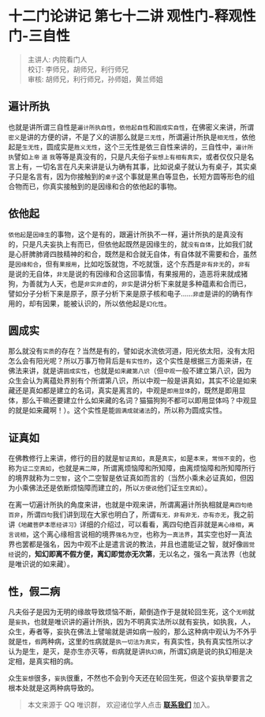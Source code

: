 # 十二门论讲记 第七十二讲 观性门-释观性门-三自性

> 主讲人: 内院看门人 <br />
> 校订: 李师兄，胡师兄，利行师兄 <br />
> 审核: 胡师兄，利行师兄，孙师姐，黄兰师姐 <br />

## 遍计所执

也就是讲所谓三自性是`遍计所执自性`，`依他起自性`和`圆成实自性`，在佛密义来讲，所谓`密义`是讲的方便的讲，不是了义的讲那么就是`三无性`，所谓遍计所执是`相无性`，依他起是`生无性`，圆成实是`胜义无性`，这个三无性是依三自性来讲的，三自性中，`遍计所执`譬如`上帝` `道` `我`等等是真没有的，只是凡夫俗子`妄想上有相有真实`，或者仅仅只是名言上有，一切名言在凡夫来讲是认为确有其事，比如说桌子就认为有桌子，其实桌子只是名言有，因为你接触到的`桌子`这个事就是黑白等显色，长短方圆等形色的组合物而已，你真实接触到的是因缘和合的依他起的事物。

## 依他起

`依他起`是`因缘生`的事物，这个是有的，跟遍计所执不一样，遍计所执的是真没有的，只是凡夫妄执上有而已，但依他起既然是因缘生的，就`没有自体`，比如我们就是心肝脾肺肾四肢精神的和合，既然是和合就无自体，有自体就不需要和合，虽然是`因缘和合`，但有`果报用`，比如吃饭就饱，不吃就饿，这个东西是`非有非无`的，`非有`是说的无自体，`非无`是说的有因缘和合这回事情，有果报用的，造恶将来就成猪狗，为善就为人天，也是`非实非虚`的，`非实`是讲分析下来就是多种蕴素和合而已，譬如分子分析下来是原子，原子分析下来是原子核和电子……`非虚`是讲的的确有作用的，却有因果，能被认识的，所以依他起是`幻化性`。

## 圆成实

那么就没有`实质`的存在？当然是有的，譬如说水流依河道，阳光依太阳，没有太阳怎么会有阳光呢？所以万事万物背后是`有实性的`，这个实性是根据三方面来讲，在佛法来讲，就是讲`圆成实性`，也就是`如来藏第八识`（但`中观`一般不建立第八识，因为众生会认为离蕴处界别有个所谓第八识，所以中观一般是讲真如，其实不论是如来藏还是真如都是建立的名词，真实是离言的，中观是`即用显体`的，既然是即用显体，那么干嘛还要建立什么如来藏的名词？猫猫狗狗不都可以即用显体吗？中观显的就是如来藏啊！）。这个实性是能`圆满成就诸法`的，所以称为圆成实性。

## 证真如

在佛教修行上来讲，修行的目的就是`智证真如`，`真`是`真实`，`如`是`本来`，`常恒不变`的，也称为`证二空真如`，也就是`离二障`，所谓离烦恼障和所知障，由离烦恼障和所知障所行的境界就称为`二空智`，这个二空智是依证真如而言的（当然小乘未必证真如，但因为小乘佛法还是依断烦恼障而建立的，所以`方便说`他们证`生空真如`）。

在离一切遍计所执的角度来讲，也就是中观来讲，所谓离遍计所执相就是`离四句绝百非`，所谓`四句`我们讲到现在大家也明白了，所谓`有无，非有非无，亦有亦无`，我之前讲`《地藏菩萨本愿经讲习》`详细的介绍过，可以看看，离四句绝百非就是`离心缘相`，`离言说相`，这个离心缘相言说相的境界`强名为空`，也称为`一真法界`，其实空也好一真法界也罢都是强名，因为中观不止是遣言说的教法，并且也遣能证之智，就好像`圆觉经`说的，**知幻即离不假方便，离幻即觉亦无次第**，无以名之，强名一真法界（也就是唯识说的如来藏）。

## 性，假二病

凡夫俗子是因为无明的缘故导致烦恼不断，颠倒造作于是就轮回生死，这个`无明`就是`妄执`，也就是唯识讲的遍计所执，因为不明真实法所以就有妄执，如执我，人，众生，寿者等，妄执在佛法上譬喻就是讲如病一般的，那么这种病中观认为不外乎就是`性`，`假`两种病，这里的`性`病就是`执一切法为真实`，有真实性，执有真实性所以才认为是生，是灭，是亦生亦灭等，`假`病就是讲`执幻病`，所谓幻病是说的执幻相是决定相，是真实相的病。

众生`妄想`很多，`妄执`很重，不然也不会到今天还在轮回生死，但这个妄执举要言之根本处就是这两种病导致的。

> 本文来源于 QQ 唯识群， 欢迎诸位学人点击 **[联系我们](https://mp.weixin.qq.com/s/lZCfWjmLjgNR165Tx4_bCQ)** 加入。

